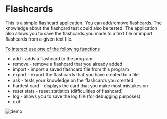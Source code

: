 # Flashcards
This is a simple flashcard application. You can add/remove flashcards. The knowledge about the flashcard test could also be tested. 
The application also allows you to save the flashcards you made to a text file or import flashcards from a given text file. 

<u>To interact use one of the following functions</u>

* add - adds a flashcard to the program 
* remove - remove a flashcard that you already added 
* import - import a saved flashcard file from this program 
* export - export the flashcards that you have created to a file  
* ask - tests your knowledge on the flashcards you created  
* hardest card - displays the card that you make most mistakes on
* reset stats - reset statistics (difficulities of flashcard)
* log - allows you to save the log file (for debugging purposes) 
* exit



![demo](https://user-images.githubusercontent.com/65969444/96377275-a95d1a00-117c-11eb-87f2-b111219e6efd.gif)

